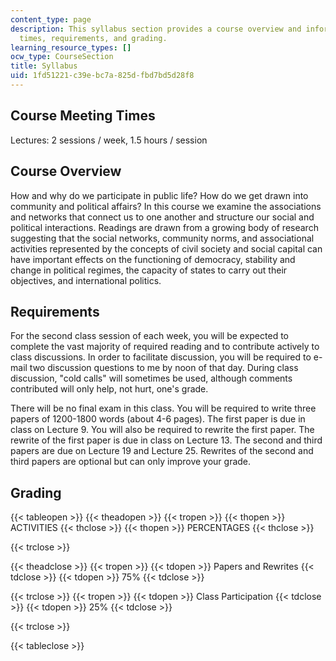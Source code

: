 ```yaml
---
content_type: page
description: This syllabus section provides a course overview and information on meeting
  times, requirements, and grading.
learning_resource_types: []
ocw_type: CourseSection
title: Syllabus
uid: 1fd51221-c39e-bc7a-825d-fbd7bd5d28f8
---
```


Course Meeting Times
--------------------

Lectures: 2 sessions / week, 1.5 hours / session

Course Overview
---------------

How and why do we participate in public life? How do we get drawn into community and political affairs? In this course we examine the associations and networks that connect us to one another and structure our social and political interactions. Readings are drawn from a growing body of research suggesting that the social networks, community norms, and associational activities represented by the concepts of civil society and social capital can have important effects on the functioning of democracy, stability and change in political regimes, the capacity of states to carry out their objectives, and international politics.

Requirements
------------

For the second class session of each week, you will be expected to complete the vast majority of required reading and to contribute actively to class discussions. In order to facilitate discussion, you will be required to e-mail two discussion questions to me by noon of that day. During class discussion, "cold calls" will sometimes be used, although comments contributed will only help, not hurt, one's grade.

There will be no final exam in this class. You will be required to write three papers of 1200-1800 words (about 4-6 pages). The first paper is due in class on Lecture 9. You will also be required to rewrite the first paper. The rewrite of the first paper is due in class on Lecture 13. The second and third papers are due on Lecture 19 and Lecture 25. Rewrites of the second and third papers are optional but can only improve your grade.

Grading
-------

{{< tableopen >}}
{{< theadopen >}}
{{< tropen >}}
{{< thopen >}}
ACTIVITIES
{{< thclose >}}
{{< thopen >}}
PERCENTAGES
{{< thclose >}}

{{< trclose >}}

{{< theadclose >}}
{{< tropen >}}
{{< tdopen >}}
Papers and Rewrites
{{< tdclose >}}
{{< tdopen >}}
75%
{{< tdclose >}}

{{< trclose >}}
{{< tropen >}}
{{< tdopen >}}
Class Participation
{{< tdclose >}}
{{< tdopen >}}
25%
{{< tdclose >}}

{{< trclose >}}

{{< tableclose >}}
